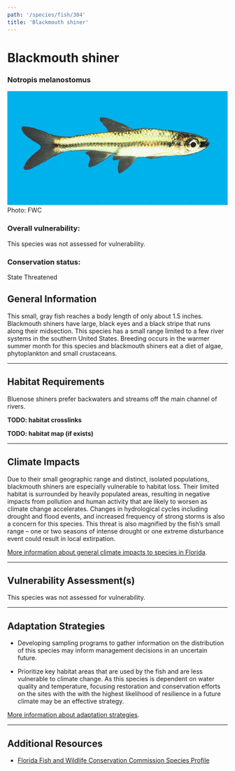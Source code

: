 ```yaml
---
path: '/species/fish/304'
title: 'Blackmouth shiner'
---
```


# Blackmouth shiner

### Notropis melanostomus

<div id="TopSection">

<div class="header-photo"><img src="304.jpg" alt="Photo for Blackmouth shiner"/>
<figcaption>Photo: FWC</figcaption></div>

<div>

### Overall vulnerability:

This species was not assessed for vulnerability.

### Conservation status:

State Threatened

</div>
</div>

## General Information

This small, gray fish reaches a body length of only about 1.5 inches.  Blackmouth shiners have large, black eyes and a black stripe that runs along their midsection.  This species has a small range limited to a few river systems in the southern United States.  Breeding occurs in the warmer summer month for this species and blackmouth shiners eat a diet of algae, phytoplankton and small crustaceans.

<hr />

## Habitat Requirements



Bluenose shiners prefer backwaters and streams off the main channel of rivers.

**TODO: habitat crosslinks**

**TODO: habitat map (if exists)**

<hr />

## Climate Impacts

Due to their small geographic range and distinct, isolated populations, blackmouth shiners are especially vulnerable to habitat loss. Their limited habitat is surrounded by heavily populated areas, resulting in negative impacts from pollution and human activity that are likely to worsen as climate change accelerates.  Changes in hydrological cycles including drought and flood events, and increased frequency of strong storms is also a concern for this species.  This threat is also magnified by the fish’s small range –  one or two seasons of intense drought or one extreme disturbance event could result in local extirpation.

[More information about general climate impacts to species in Florida](/impacts/species).



<hr />

## Vulnerability Assessment(s)

This species was not assessed for vulnerability.

<hr />

## Adaptation Strategies

- Developing sampling programs to gather information on the distribution of this species may inform management decisions in an uncertain future.

- Prioritize key habitat areas that are used by the fish and are less vulnerable to climate change.   As this species is dependent on water quality and temperature, focusing restoration and conservation efforts on the sites with the with the highest likelihood of resilience in a future climate may be an effective strategy.

[More information about adaptation strategies](/strategies).

<hr />


## Additional Resources

- [Florida Fish and Wildlife Conservation Commission Species Profile](https://myfwc.com/wildlifehabitats/profiles/freshwater/blackmouth-shiner/)
